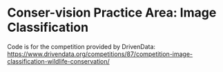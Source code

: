 # Conser-vision Practice Area: Image Classification
Code is for the competition provided by DrivenData: https://www.drivendata.org/competitions/87/competition-image-classification-wildlife-conservation/
